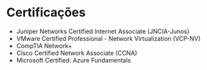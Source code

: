 # Certificações
- Juniper Networks Certified Internet Associate (JNCIA-Junos)
- VMware Certified Professional - Network Virtualization (VCP-NV)
- CompTIA Network+
- Cisco Certified Network Associate (CCNA)
- Microsoft Certified: Azure Fundamentals
